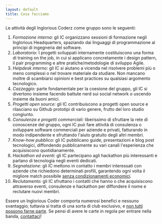 ```yaml
---
layout: default
title: Cosa facciamo
---
```

Le attività degli Inglorious Coderz come gruppo sono le seguenti:

1. *Formazione interna:* gli IC organizzano sessioni di formazione negli Inglorious Headquarters, spaziando dai linguaggi di programmazione ai principi di ingegneria del software.
2. *Laboratorio:* I progetti sviluppati internamente costituiscono una forma di training on the job, in cui si applicano concretamente i design pattern, il pair programming e altre pratiche/metodologie di sviluppo Agile.
3. *Helpdesk interno:* gli IC si aiutano a vicenda nel risolvere problemi più o meno complessi o nel trovare materiale da studiare. Non mancano inoltre di scambiarsi opinioni e best practices su qualsiasi argomento tecnologico.
4. *Cazzeggio:* parte fondamentale per la coesione del gruppo, gli IC si divertono insieme facendo battute nerd sui social network o uscendo insieme da buoni amici.
5. *Progetti open source:* gli IC contribuiscono a progetti open source e rilasciano su Github prototipi di vario genere, frutto del loro studio congiunto.
6. *Consulenza e progetti commerciali:* liberissimo di sfruttare la rete di conoscenze del gruppo, ogni IC può fare attività di consulenza o sviluppare software commerciali per aziende e privati, fatturando in modo indipendente e sfruttando l'aiuto gratuito degli altri membri.
7. *Know-how pubblico:* gli IC pubblicano guide, presentazioni e blog post tecnologici, diffondendo pubblicamente su vari canali l'esperienza che acquisiscono quotidianamente.
8. *Hackathon ed eventi:* gli IC partecipano agli hackathon più interessanti e parlano di tecnologia negli eventi dedicati.
9. *Segnalazione:* gli IC mettono in contatto i membri interessati con aziende che richiedono determinati profili, garantendo ogni volta il migliore match possibile [senza condizionamenti economici](#page/perche).
10. *Reclutamento:* gli IC sfruttano i contatti che hanno o che acquisiscono attraverso eventi, consulenze e hackathon per diffondere il nome e reclutare nuovi membri.

Essere un Inglorious Coder comporta numerosi benefici e nessuno svantaggio; tuttavia si tratta di una sorta di club esclusivo, e [non tutti possono farne parte](#page/come). Se pensi di avere le carte in regola per entrare nella banda, [contattaci](#page/contattaci)!
